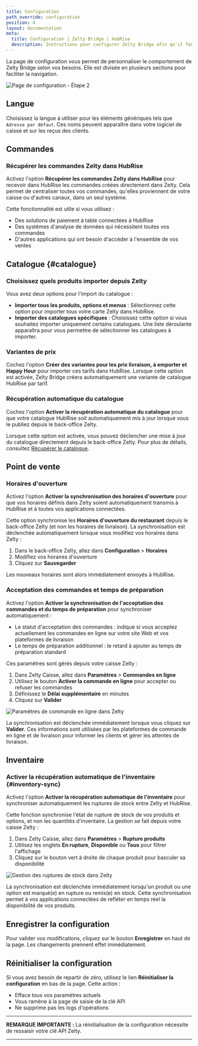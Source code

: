```yaml
---
title: Configuration
path_override: configuration
position: 4
layout: documentation
meta:
  title: Configuration | Zelty Bridge | HubRise
  description: Instructions pour configurer Zelty Bridge afin qu'il fonctionne parfaitement avec Zelty et les autres apps connectées à HubRise. La configuration est simple.
---
```


La page de configuration vous permet de personnaliser le comportement de Zelty Bridge selon vos besoins. Elle est divisée en plusieurs sections pour faciliter la navigation.

![Page de configuration - Étape 2](./images/002-zelty-config-step-2.png)

## Langue

Choisissez la langue à utiliser pour les éléments génériques tels que `Adresse par défaut`. Ces noms peuvent apparaître dans votre logiciel de caisse et sur les reçus des clients.

## Commandes

### Récupérer les commandes Zelty dans HubRise

Activez l'option **Récupérer les commandes Zelty dans HubRise** pour recevoir dans HubRise les commandes créées directement dans Zelty. Cela permet de centraliser toutes vos commandes, qu'elles proviennent de votre caisse ou d'autres canaux, dans un seul système.

Cette fonctionnalité est utile si vous utilisez :

- Des solutions de paiement à table connectées à HubRise
- Des systèmes d'analyse de données qui nécessitent toutes vos commandes
- D'autres applications qui ont besoin d'accéder à l'ensemble de vos ventes

## Catalogue {#catalogue}

### Choisissez quels produits importer depuis Zelty

Vous avez deux options pour l'import du catalogue :

- **Importer tous les produits, options et menus** : Sélectionnez cette option pour importer tous votre carte Zelty dans HubRise.
- **Importer des catalogues spécifiques** : Choisissez cette option si vous souhaitez importer uniquement certains catalogues. Une liste déroulante apparaîtra pour vous permettre de sélectionner les catalogues à importer.

### Variantes de prix

Cochez l'option **Créer des variantes pour les prix livraison, à emporter et Happy Hour** pour importer ces tarifs dans HubRise. Lorsque cette option est activée, Zelty Bridge créera automatiquement une variante de catalogue HubRise par tarif.

### Récupération automatique du catalogue

Cochez l'option **Activer la récupération automatique du catalogue** pour que votre catalogue HubRise soit automatiquement mis à jour lorsque vous le publiez depuis le back-office Zelty.

Lorsque cette option est activée, vous pouvez déclencher une mise à jour du catalogue directement depuis le back-office Zelty. Pour plus de détails, consultez [Récupérer le catalogue](/apps/zelty-bridge/pull-catalog#via-zelty-bo).

## Point de vente

### Horaires d'ouverture

Activez l'option **Activer la synchronisation des horaires d'ouverture** pour que vos horaires définis dans Zelty soient automatiquement transmis à HubRise et à toutes vos applications connectées.

Cette option synchronise les **Horaires d'ouverture du restaurant** depuis le back-office Zelty (et non les horaires de livraison). La synchronisation est déclenchée automatiquement lorsque vous modifiez vos horaires dans Zelty :

1. Dans le back-office Zelty, allez dans **Configuration** > **Horaires**
2. Modifiez vos horaires d'ouverture
3. Cliquez sur **Sauvegarder**

Les nouveaux horaires sont alors immédiatement envoyés à HubRise.

### Acceptation des commandes et temps de préparation

Activez l'option **Activer la synchronisation de l'acceptation des commandes et du temps de préparation** pour synchroniser automatiquement :

- Le statut d'acceptation des commandes : indique si vous acceptez actuellement les commandes en ligne sur votre site Web et vos plateformes de livraison
- Le temps de préparation additionnel : le retard à ajouter au temps de préparation standard

Ces paramètres sont gérés depuis votre caisse Zelty :

1. Dans Zelty Caisse, allez dans **Paramètres** > **Commandes en ligne**
2. Utilisez le bouton **Activer la commande en ligne** pour accepter ou refuser les commandes
3. Définissez le **Délai supplémentaire** en minutes
4. Cliquez sur **Valider**

![Paramètres de commande en ligne dans Zelty](./images/006-2x-zelty-online-ordering.png)

La synchronisation est déclenchée immédiatement lorsque vous cliquez sur **Valider**. Ces informations sont utilisées par les plateformes de commande en ligne et de livraison pour informer les clients et gérer les attentes de livraison.

## Inventaire

### Activer la récupération automatique de l'inventaire {#inventory-sync}

Activez l'option **Activer la récupération automatique de l'inventaire** pour synchroniser automatiquement les ruptures de stock entre Zelty et HubRise.

Cette fonction synchronise l'état de rupture de stock de vos produits et options, et non les quantités d'inventaire. La gestion se fait depuis votre caisse Zelty :

1. Dans Zelty Caisse, allez dans **Paramètres** > **Rupture produits**
2. Utilisez les onglets **En rupture**, **Disponible** ou **Tous** pour filtrer l'affichage
3. Cliquez sur le bouton vert à droite de chaque produit pour basculer sa disponibilité

![Gestion des ruptures de stock dans Zelty](./images/007-2x-zelty-out-of-stock.png)

La synchronisation est déclenchée immédiatement lorsqu'un produit ou une option est marqué(e) en rupture ou remis(e) en stock. Cette synchronisation permet à vos applications connectées de refléter en temps réel la disponibilité de vos produits.

## Enregistrer la configuration

Pour valider vos modifications, cliquez sur le bouton **Enregistrer** en haut de la page. Les changements prennent effet immédiatement.

## Réinitialiser la configuration

Si vous avez besoin de repartir de zéro, utilisez le lien **Réinitialiser la configuration** en bas de la page. Cette action :

- Efface tous vos paramètres actuels
- Vous ramène à la page de saisie de la clé API
- Ne supprime pas les logs d'opérations

---

**REMARQUE IMPORTANTE :** La réinitialisation de la configuration nécessite de ressaisir votre clé API Zelty.

---
